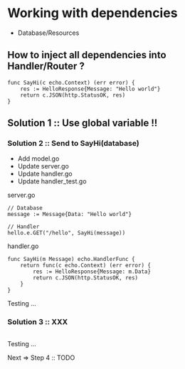 # Working with dependencies
* Database/Resources


## How to inject all dependencies into Handler/Router ?
```
func SayHi(c echo.Context) (err error) {
	res := HelloResponse{Message: "Hello world"}
	return c.JSON(http.StatusOK, res)
}
```

## Solution 1 :: Use global variable !!

### Solution 2 :: Send to SayHi(database)
* Add model.go
* Update server.go
* Update handler.go
* Update handler_test.go

server.go
```
// Database
message := Message{Data: "Hello world"}

// Handler
hello.e.GET("/hello", SayHi(message))
```

handler.go
```
func SayHi(m Message) echo.HandlerFunc {
	return func(c echo.Context) (err error) {
		res := HelloResponse{Message: m.Data}
		return c.JSON(http.StatusOK, res)
	}
}
```

Testing ...

### Solution 3 :: XXX
```
```

Testing ...


Next => Step 4 :: TODO